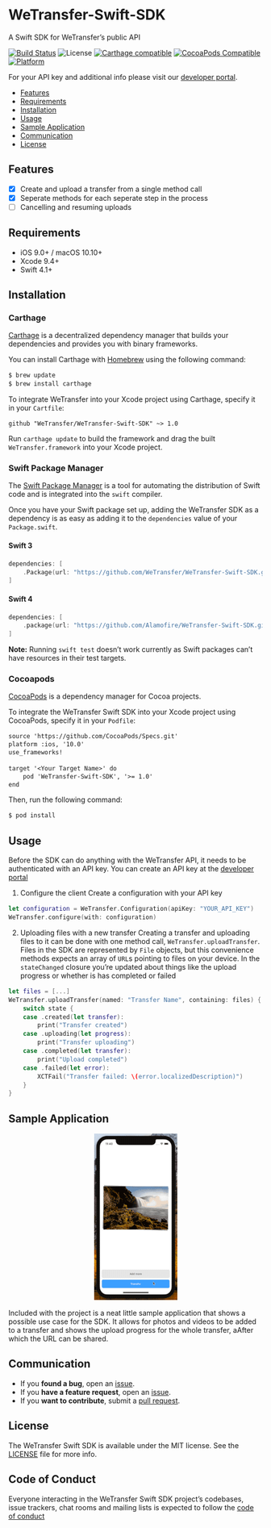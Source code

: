 # WeTransfer-Swift-SDK
A Swift SDK for WeTransfer’s public API

[![Build Status](https://travis-ci.com/WeTransfer/WeTransfer-Swift-SDK.svg?token=Ur5V2zzKmBJLmMYHKJTF&branch=master)](https://travis-ci.com/WeTransfer/WeTransfer-Swift-SDK)
![License](https://img.shields.io/badge/License-MIT-yellow.svg?style=flat)
[![Carthage compatible](https://img.shields.io/badge/Carthage-compatible-4BC51D.svg?style=flat)](https://github.com/Carthage/Carthage)
[![CocoaPods Compatible](https://img.shields.io/cocoapods/v/WeTransfer-Swift-SDK.svg)](https://cocoapods.org/pod/WeTransfer-Swift-SDK)
[![Platform](https://img.shields.io/cocoapods/p/WeTransfer-Swift-SDK.svg?style=flat)](http://cocoapods.org/pods/WeTransfer-Swift-SDK)

For your API key and additional info please visit our [developer portal](https://developers.wetransfer.com).

- [Features](#features)
- [Requirements](#requirements)
- [Installation](#installation)
- [Usage](#usage)
- [Sample Application](#sample-application)
- [Communication](#communication)
- [License](#license)

## Features

- [x] Create and upload a transfer from a single method call
- [x] Seperate methods for each seperate step in the process
- [ ] Cancelling and resuming uploads

## Requirements
- iOS 9.0+ / macOS 10.10+
- Xcode 9.4+
- Swift 4.1+

## Installation

### Carthage

[Carthage](https://github.com/Carthage/Carthage) is a decentralized dependency manager that builds your dependencies and provides you with binary frameworks.

You can install Carthage with [Homebrew](https://brew.sh/) using the following command:

```bash
$ brew update
$ brew install carthage
```

To integrate WeTransfer into your Xcode project using Carthage, specify it in your `Cartfile`:

```ogdl
github "WeTransfer/WeTransfer-Swift-SDK" ~> 1.0
```

Run `carthage update` to build the framework and drag the built `WeTransfer.framework` into your Xcode project.

### Swift Package Manager

The [Swift Package Manager](https://swift.org/package-manager/) is a tool for automating the distribution of Swift code and is integrated into the `swift` compiler.

Once you have your Swift package set up, adding the WeTransfer SDK as a dependency is as easy as adding it to the `dependencies` value of your `Package.swift`.

#### Swift 3

```swift
dependencies: [
    .Package(url: "https://github.com/WeTransfer/WeTransfer-Swift-SDK.git", majorVersion: 1)
]
```

#### Swift 4

```swift
dependencies: [
    .package(url: "https://github.com/Alamofire/WeTransfer-Swift-SDK.git", from: "1.0   ")
]
```

**Note:** Running `swift test` doesn’t work currently as Swift packages can’t have resources in their test targets. 

### Cocoapods

[CocoaPods](http://cocoapods.org) is a dependency manager for Cocoa projects.

To integrate the WeTransfer Swift SDK into your Xcode project using CocoaPods, specify it in your `Podfile`:

```rubygi
source 'https://github.com/CocoaPods/Specs.git'
platform :ios, '10.0'
use_frameworks!

target '<Your Target Name>' do
    pod 'WeTransfer-Swift-SDK', '>= 1.0'
end
```

Then, run the following command:

```bash
$ pod install
```

## Usage
Before the SDK can do anything with the WeTransfer API, it needs to be authenticated with an API key. You can create an API key at the [developer portal](https://developers.wetransfer.com)

1. Configure the client
Create a configuration with your API key
```swift
let configuration = WeTransfer.Configuration(apiKey: "YOUR_API_KEY")
WeTransfer.configure(with: configuration)
```
2. Uploading files with a new transfer
Creating a transfer and uploading files to it can be done with one method call, `WeTransfer.uploadTransfer`. Files in the SDK are represented by `File` objects, but this convenience methods expects an array of `URL`s pointing to files on your device.
In the `stateChanged` closure you’re updated about things like the upload progress or whether is has completed or failed
```swift
let files = [...]
WeTransfer.uploadTransfer(named: "Transfer Name", containing: files) { state in
    switch state {
    case .created(let transfer):
        print("Transfer created")
    case .uploading(let progress):
        print("Transfer uploading")
    case .completed(let transfer):
        print("Upload completed")
    case .failed(let error):
        XCTFail("Transfer failed: \(error.localizedDescription)")
    }
}
```

## Sample Application
<p align="center">
    <img src="Assets/SampleApplication.gif" alt="WeTransfer Swift SDK Sample Application" />
</p>
Included with the project is a neat little sample application that shows a possible use case for the SDK. It allows for photos and videos to be added to a transfer and shows the upload progress for the whole transfer, aAfter which the URL can be shared.

## Communication

- If you **found a bug**, open an [issue](https://github.com/WeTransfer/WeTransfer-Swift-SDK/issues).
- If you **have a feature request**, open an [issue](https://github.com/WeTransfer/WeTransfer-Swift-SDK/issues).
- If you **want to contribute**, submit a [pull request](https://github.com/WeTransfer/WeTransfer-Swift-SDK/pulls).

## License

The WeTransfer Swift SDK is available under the MIT license. See the [LICENSE](https://github.com/WeTransfer/WeTransfer-Swift-SDK/blob/LICENSE) file for more info.

## Code of Conduct

Everyone interacting in the WeTransfer Swift SDK project’s codebases, issue trackers, chat rooms and mailing lists is expected to follow the [code of conduct](https://github.com/WeTransfer/WeTransfer-Swift-SDK/blob/master/.github/CODE_OF_CONDUCT.md)
